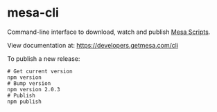 # mesa-cli

Command-line interface to download, watch and publish [Mesa Scripts](https://developers.getmesa.com/script/).

View documentation at: https://developers.getmesa.com/cli


To publish a new release:
```
# Get current version
npm version
# Bump version
npm version 2.0.3
# Publish
npm publish